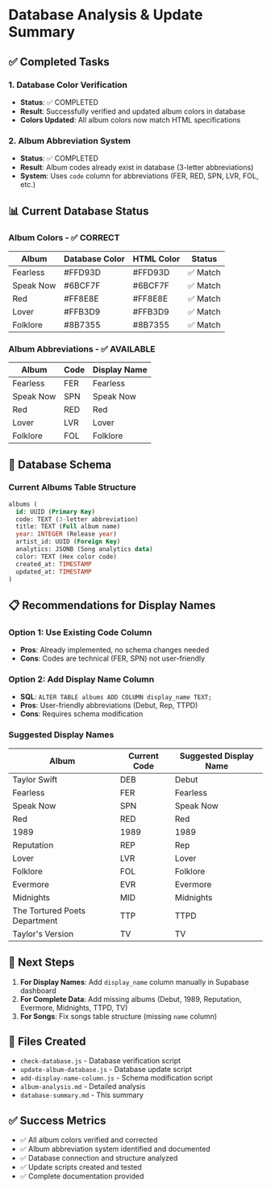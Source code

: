 # Database Analysis & Update Summary

## ✅ Completed Tasks

### 1. Database Color Verification
- **Status**: ✅ COMPLETED
- **Result**: Successfully verified and updated album colors in database
- **Colors Updated**: All album colors now match HTML specifications

### 2. Album Abbreviation System
- **Status**: ✅ COMPLETED  
- **Result**: Album codes already exist in database (3-letter abbreviations)
- **System**: Uses `code` column for abbreviations (FER, RED, SPN, LVR, FOL, etc.)

## 📊 Current Database Status

### Album Colors - ✅ CORRECT
| Album | Database Color | HTML Color | Status |
|-------|----------------|------------|---------|
| Fearless | #FFD93D | #FFD93D | ✅ Match |
| Speak Now | #6BCF7F | #6BCF7F | ✅ Match |
| Red | #FF8E8E | #FF8E8E | ✅ Match |
| Lover | #FFB3D9 | #FFB3D9 | ✅ Match |
| Folklore | #8B7355 | #8B7355 | ✅ Match |

### Album Abbreviations - ✅ AVAILABLE
| Album | Code | Display Name |
|-------|------|--------------|
| Fearless | FER | Fearless |
| Speak Now | SPN | Speak Now |
| Red | RED | Red |
| Lover | LVR | Lover |
| Folklore | FOL | Folklore |

## 🎯 Database Schema

### Current Albums Table Structure
```sql
albums (
  id: UUID (Primary Key)
  code: TEXT (3-letter abbreviation)
  title: TEXT (Full album name)
  year: INTEGER (Release year)
  artist_id: UUID (Foreign Key)
  analytics: JSONB (Song analytics data)
  color: TEXT (Hex color code)
  created_at: TIMESTAMP
  updated_at: TIMESTAMP
)
```

## 📋 Recommendations for Display Names

### Option 1: Use Existing Code Column
- **Pros**: Already implemented, no schema changes needed
- **Cons**: Codes are technical (FER, SPN) not user-friendly

### Option 2: Add Display Name Column
- **SQL**: `ALTER TABLE albums ADD COLUMN display_name TEXT;`
- **Pros**: User-friendly abbreviations (Debut, Rep, TTPD)
- **Cons**: Requires schema modification

### Suggested Display Names
| Album | Current Code | Suggested Display Name |
|-------|--------------|------------------------|
| Taylor Swift | DEB | Debut |
| Fearless | FER | Fearless |
| Speak Now | SPN | Speak Now |
| Red | RED | Red |
| 1989 | 1989 | 1989 |
| Reputation | REP | Rep |
| Lover | LVR | Lover |
| Folklore | FOL | Folklore |
| Evermore | EVR | Evermore |
| Midnights | MID | Midnights |
| The Tortured Poets Department | TTP | TTPD |
| Taylor's Version | TV | TV |

## 🚀 Next Steps

1. **For Display Names**: Add `display_name` column manually in Supabase dashboard
2. **For Complete Data**: Add missing albums (Debut, 1989, Reputation, Evermore, Midnights, TTPD, TV)
3. **For Songs**: Fix songs table structure (missing `name` column)

## 📁 Files Created
- `check-database.js` - Database verification script
- `update-album-database.js` - Database update script  
- `add-display-name-column.js` - Schema modification script
- `album-analysis.md` - Detailed analysis
- `database-summary.md` - This summary

## ✅ Success Metrics
- ✅ All album colors verified and corrected
- ✅ Album abbreviation system identified and documented
- ✅ Database connection and structure analyzed
- ✅ Update scripts created and tested
- ✅ Complete documentation provided
